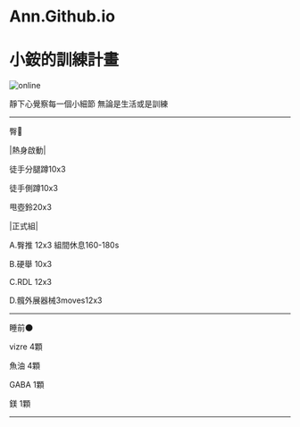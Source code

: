 # Ann.Github.io
<html>
<head>
  <meta charset="UTF-8">
</head>
<body>
  <h1>小銨的訓練計畫</h1>
  <img src="https://custom-images.strikinglycdn.com/res/hrscywv4p/image/upload/c_limit,fl_lossy,h_600,w_800,f_auto,q_auto/6854615/492705_919805.jpeg" alt="online">
  <p>靜下心覺察每一個小細節 無論是生活或是訓練</p>
  <hr>
  <p>臀🍑</p>
  <p>|熱身啟動|</p>
  <p>  徒手分腿蹲10x3</p>
  <p>  徒手側蹲10x3</p>
  <p>  甩壺鈴20x3</p>
  <p>  |正式組|</p>
  <p>A.臀推 12x3 組間休息160-180s</p>
  <p>B.硬舉 10x3</p>
  <p>C.RDL 12x3</p>
  <p>D.髖外展器械3moves12x3</p>
  <hr>
  <p>睡前🌑</p>
  <p>vizre 4顆</p>
  <p>魚油  4顆</p>
  <p>GABA 1顆</p>
  <p>鎂   1顆</p>
  <hr>
</body>
</html>
